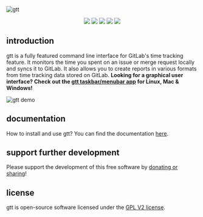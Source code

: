 ![gtt](https://raw.githubusercontent.com/kriskbx/gitlab-time-tracker/master/preview/icon.png)

<p align="center">
<a href="https://www.npmjs.com/package/gitlab-time-tracker"><img src="https://img.shields.io/npm/dt/gitlab-time-tracker.svg?style=flat-square"></a>
<a href="https://www.npmjs.com/package/gitlab-time-tracker"><img src="https://img.shields.io/npm/v/gitlab-time-tracker.svg?style=flat-square"></a>
<a href="https://travis-ci.org/kriskbx/gitlab-time-tracker"><img src="https://img.shields.io/travis/kriskbx/gitlab-time-tracker.svg?style=flat-square"></a>
<a href="https://coveralls.io/github/kriskbx/gitlab-time-tracker"><img src="https://img.shields.io/coveralls/kriskbx/gitlab-time-tracker.svg?style=flat-square"></a>
<a href="https://www.npmjs.com/package/gitlab-time-tracker"><img src="https://img.shields.io/npm/l/gitlab-time-tracker.svg?style=flat-square"></a>
</p>

## introduction

gtt is a fully featured command line interface for GitLab's time tracking feature. It monitors the time you spent on an issue or merge request locally and syncs it to GitLab. It also allows you to create reports in various formats from time tracking data stored on GitLab. **Looking for a graphical user interface? Check out the [gtt taskbar/menubar app](https://github.com/kriskbx/gitlab-time-tracker-taskbar) for Linux, Mac & Windows!**

![gtt demo](https://raw.githubusercontent.com/kriskbx/gitlab-time-tracker/master/preview/demo.gif)

## documentation

How to install and use gtt? You can find the documentation [here](https://github.com/kriskbx/gitlab-time-tracker/blob/master/documentation.md).

## support further development

Please support the development of this free software by [donating or sharing](https://github.com/kriskbx/gitlab-time-tracker/blob/master/documentation.md#support-further-development)!

## license

gtt is open-source software licensed under the [GPL V2 license](https://github.com/kriskbx/gitlab-time-tracker/blob/master/LICENSE).
